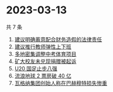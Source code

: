 # 2023-03-13

共 7 条

<!-- BEGIN -->
<!-- 最后更新时间 Mon Mar 13 2023 10:07:56 GMT+0800 (China Standard Time) -->

1. [建议明确蓄意配合财务造假的法律责任](https://www.zhihu.com/search?q=%E5%BB%BA%E8%AE%AE%E6%98%8E%E7%A1%AE%E8%93%84%E6%84%8F%E9%85%8D%E5%90%88%E8%B4%A2%E5%8A%A1%E9%80%A0%E5%81%87%E7%9A%84%E6%B3%95%E5%BE%8B%E8%B4%A3%E4%BB%BB)
1. [建议推行教师弹性上下班](https://www.zhihu.com/search?q=%E5%BB%BA%E8%AE%AE%E6%8E%A8%E8%A1%8C%E6%95%99%E5%B8%88%E5%BC%B9%E6%80%A7%E4%B8%8A%E4%B8%8B%E7%8F%AD)
1. [多地密集调整中考体育项目](https://www.zhihu.com/search?q=%E5%A4%9A%E5%9C%B0%E5%AF%86%E9%9B%86%E8%B0%83%E6%95%B4%E4%B8%AD%E8%80%83%E4%BD%93%E8%82%B2%E9%A1%B9%E7%9B%AE)
1. [矿大校友未兑现捐赠被起诉](https://www.zhihu.com/search?q=%E7%9F%BF%E5%A4%A7%E6%A0%A1%E5%8F%8B%E6%9C%AA%E5%85%91%E7%8E%B0%E6%8D%90%E8%B5%A0%E8%A2%AB%E8%B5%B7%E8%AF%89)
1. [U20 国足止步八强](https://www.zhihu.com/search?q=U20%20%E5%9B%BD%E8%B6%B3%E6%AD%A2%E6%AD%A5%E5%85%AB%E5%BC%BA)
1. [流浪地球 2 票房破 40 亿](https://www.zhihu.com/search?q=%E6%B5%81%E6%B5%AA%E5%9C%B0%E7%90%83%202%20%E7%A5%A8%E6%88%BF%E7%A0%B4%2040%20%E4%BA%BF)
1. [瓦格纳集团创始人称在巴赫穆特损失惨重](https://www.zhihu.com/search?q=%E7%93%A6%E6%A0%BC%E7%BA%B3%E9%9B%86%E5%9B%A2%E5%88%9B%E5%A7%8B%E4%BA%BA%E7%A7%B0%E5%9C%A8%E5%B7%B4%E8%B5%AB%E7%A9%86%E7%89%B9%E6%8D%9F%E5%A4%B1%E6%83%A8%E9%87%8D)

<!-- END -->
